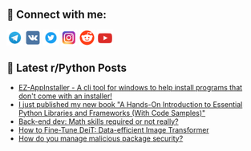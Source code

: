## 🔎 Connect with me:
[<img src="https://github.com/bullbesh/bullbesh/blob/main/images/Telegram.png" width="32" height="32" />](https://t.me/bullbesh)
[<img src="https://github.com/bullbesh/bullbesh/blob/main/images/VK.png" width="32" height="32" />](https://vk.com/bullbesh)
[<img src="https://github.com/bullbesh/bullbesh/blob/main/images/Twitter.png" width="32" height="32" />](https://twitter.com/bullbesh1)
[<img src="https://github.com/bullbesh/bullbesh/blob/main/images/Instagram.png" width="32" height="32" />](https://www.instagram.com/bullbesh)
[<img src="https://github.com/bullbesh/bullbesh/blob/main/images/Reddit.png" width="32" height="32" />](https://www.reddit.com/user/bullbesh)
[<img src="https://github.com/bullbesh/bullbesh/blob/main/images/YouTube.png" width="32" height="32" />](https://www.youtube.com/channel/UCtfjRs6uzgq5mfm8S06WTcg)

## 📕 Latest r/Python Posts
<!-- BLOG-POST-LIST:START -->
- [EZ-AppInstaller - A cli tool for windows to help install programs that don&#39;t come with an installer!](https://www.reddit.com/r/Python/comments/11j7tcu/ezappinstaller_a_cli_tool_for_windows_to_help/)
- [I just published my new book &quot;A Hands-On Introduction to Essential Python Libraries and Frameworks &lpar;With Code Samples&rpar;&quot;](https://www.reddit.com/r/Python/comments/11j2wgk/i_just_published_my_new_book_a_handson/)
- [Back-end dev: Math skills required or not really?](https://www.reddit.com/r/Python/comments/11j1bsk/backend_dev_math_skills_required_or_not_really/)
- [How to Fine-Tune DeiT: Data-efficient Image Transformer](https://www.reddit.com/r/Python/comments/11j0m71/how_to_finetune_deit_dataefficient_image/)
- [How do you manage malicious package security?](https://www.reddit.com/r/Python/comments/11iymqr/how_do_you_manage_malicious_package_security/)
<!-- BLOG-POST-LIST:END -->
